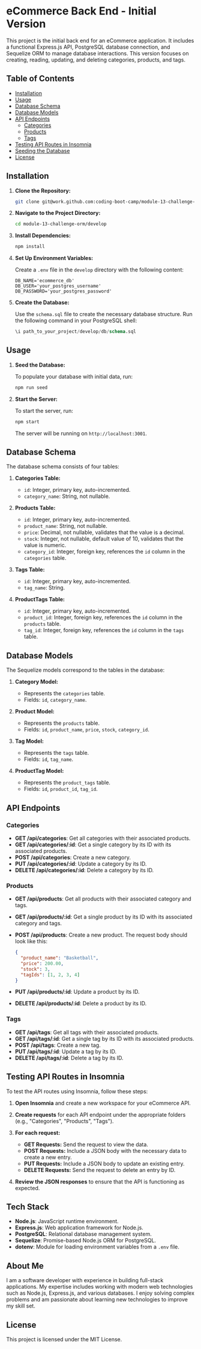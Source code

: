 # eCommerce Back End - Initial Version

This project is the initial back end for an eCommerce application. It includes a functional Express.js API, PostgreSQL database connection, and Sequelize ORM to manage database interactions. This version focuses on creating, reading, updating, and deleting categories, products, and tags.

## Table of Contents

- [Installation](#installation)
- [Usage](#usage)
- [Database Schema](#database-schema)
- [Database Models](#database-models)
- [API Endpoints](#api-endpoints)
  - [Categories](#categories)
  - [Products](#products)
  - [Tags](#tags)
- [Testing API Routes in Insomnia](#testing-api-routes-in-insomnia)
- [Seeding the Database](#seeding-the-database)
- [License](#license)

## Installation

1. **Clone the Repository:**

    ```bash
    git clone git@work.github.com:coding-boot-camp/module-13-challenge-orm.git
    ```

2. **Navigate to the Project Directory:**

    ```bash
    cd module-13-challenge-orm/develop
    ```

3. **Install Dependencies:**

    ```bash
    npm install
    ```

4. **Set Up Environment Variables:**

    Create a `.env` file in the `develop` directory with the following content:

    ```env
    DB_NAME='ecommerce_db'
    DB_USER='your_postgres_username'
    DB_PASSWORD='your_postgres_password'
    ```

5. **Create the Database:**

    Use the `schema.sql` file to create the necessary database structure. Run the following command in your PostgreSQL shell:

    ```sql
    \i path_to_your_project/develop/db/schema.sql
    ```

## Usage

1. **Seed the Database:**

    To populate your database with initial data, run:

    ```bash
    npm run seed
    ```

2. **Start the Server:**

    To start the server, run:

    ```bash
    npm start
    ```

    The server will be running on `http://localhost:3001`.

## Database Schema

The database schema consists of four tables:

1. **Categories Table:**

    - `id`: Integer, primary key, auto-incremented.
    - `category_name`: String, not nullable.

2. **Products Table:**

    - `id`: Integer, primary key, auto-incremented.
    - `product_name`: String, not nullable.
    - `price`: Decimal, not nullable, validates that the value is a decimal.
    - `stock`: Integer, not nullable, default value of 10, validates that the value is numeric.
    - `category_id`: Integer, foreign key, references the `id` column in the `categories` table.

3. **Tags Table:**

    - `id`: Integer, primary key, auto-incremented.
    - `tag_name`: String.

4. **ProductTags Table:**

    - `id`: Integer, primary key, auto-incremented.
    - `product_id`: Integer, foreign key, references the `id` column in the `products` table.
    - `tag_id`: Integer, foreign key, references the `id` column in the `tags` table.

## Database Models

The Sequelize models correspond to the tables in the database:

1. **Category Model:**

    - Represents the `categories` table.
    - Fields: `id`, `category_name`.

2. **Product Model:**

    - Represents the `products` table.
    - Fields: `id`, `product_name`, `price`, `stock`, `category_id`.

3. **Tag Model:**

    - Represents the `tags` table.
    - Fields: `id`, `tag_name`.

4. **ProductTag Model:**

    - Represents the `product_tags` table.
    - Fields: `id`, `product_id`, `tag_id`.

## API Endpoints

### Categories

- **GET /api/categories**: Get all categories with their associated products.
- **GET /api/categories/:id**: Get a single category by its ID with its associated products.
- **POST /api/categories**: Create a new category.
- **PUT /api/categories/:id**: Update a category by its ID.
- **DELETE /api/categories/:id**: Delete a category by its ID.

### Products

- **GET /api/products**: Get all products with their associated category and tags.
- **GET /api/products/:id**: Get a single product by its ID with its associated category and tags.
- **POST /api/products**: Create a new product. The request body should look like this:

    ```json
    {
      "product_name": "Basketball",
      "price": 200.00,
      "stock": 3,
      "tagIds": [1, 2, 3, 4]
    }
    ```

- **PUT /api/products/:id**: Update a product by its ID.
- **DELETE /api/products/:id**: Delete a product by its ID.

### Tags

- **GET /api/tags**: Get all tags with their associated products.
- **GET /api/tags/:id**: Get a single tag by its ID with its associated products.
- **POST /api/tags**: Create a new tag.
- **PUT /api/tags/:id**: Update a tag by its ID.
- **DELETE /api/tags/:id**: Delete a tag by its ID.

## Testing API Routes in Insomnia

To test the API routes using Insomnia, follow these steps:

1. **Open Insomnia** and create a new workspace for your eCommerce API.

2. **Create requests** for each API endpoint under the appropriate folders (e.g., "Categories", "Products", "Tags").

3. **For each request:**

    - **GET Requests:** Send the request to view the data.
    - **POST Requests:** Include a JSON body with the necessary data to create a new entry.
    - **PUT Requests:** Include a JSON body to update an existing entry.
    - **DELETE Requests:** Send the request to delete an entry by ID.

4. **Review the JSON responses** to ensure that the API is functioning as expected.

## Tech Stack

- **Node.js**: JavaScript runtime environment.
- **Express.js**: Web application framework for Node.js.
- **PostgreSQL**: Relational database management system.
- **Sequelize**: Promise-based Node.js ORM for PostgreSQL.
- **dotenv**: Module for loading environment variables from a `.env` file.

## About Me

I am a software developer with experience in building full-stack applications. My expertise includes working with modern web technologies such as Node.js, Express.js, and various databases. I enjoy solving complex problems and am passionate about learning new technologies to improve my skill set.

## License

This project is licensed under the MIT License.
